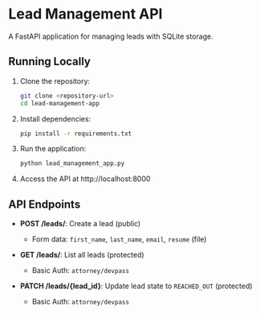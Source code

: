 # Lead Management API

A FastAPI application for managing leads with SQLite storage.

## Running Locally
1. Clone the repository:
   ```bash
   git clone <repository-url>
   cd lead-management-app
   ```

2. Install dependencies:
    ```bash
    pip install -r requirements.txt
    ```

3. Run the application:
    ```bash
    python lead_management_app.py
    ```

4. Access the API at http://localhost:8000


## API Endpoints

- **POST /leads/**: Create a lead (public)
  - Form data: `first_name`, `last_name`, `email`, `resume` (file)

- **GET /leads/**: List all leads (protected)
  - Basic Auth: `attorney/devpass`

- **PATCH /leads/{lead_id}**: Update lead state to `REACHED_OUT` (protected)
  - Basic Auth: `attorney/devpass`
